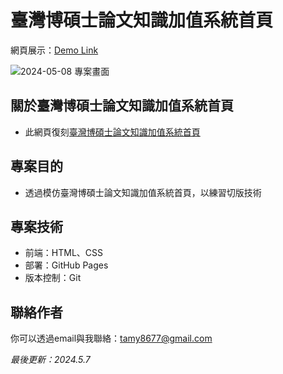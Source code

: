 # 臺灣博碩士論文知識加值系統首頁
網頁展示：[Demo Link](https://tamytsai.github.io/National-Digital-Library-of-Theses-and-Dissertations-in-Taiwan-index-page/)

![2024-05-08 專案畫面](https://github.com/TamyTsai/National-Digital-Library-of-Theses-and-Dissertations-in-Taiwan-index-page/assets/97825677/498752b0-d094-4d1b-95c8-25b7e710e8f1)

## 關於臺灣博碩士論文知識加值系統首頁
- 此網頁復刻[臺灣博碩士論文知識加值系統首頁](https://ndltd.ncl.edu.tw/cgi-bin/gs32/gsweb.cgi?o=d)

## 專案目的
- 透過模仿臺灣博碩士論文知識加值系統首頁，以練習切版技術

<!-- ## 簡介
- 本專案以HTML及CSS刻出模仿臺灣博碩士論文知識加值系統首頁之網頁，為一頁式靜態網頁
- 其中應用Flexbox技術排版 -->

<!-- ## 畫面
### 原始臺灣博碩士論文知識加值系統首頁畫面
##### 原網站網址：https://ndltd.ncl.edu.tw/cgi-bin/gs32/gsweb.cgi?o=d
![臺灣博碩士論文知識加值系統（首頁）（原網站）](https://github.com/TamyTsai/National-Digital-Library-of-Theses-and-Dissertations-in-Taiwan-index-page/assets/97825677/4bd9732a-d43b-46a1-99e6-42405d8d4e4c)
---
### 本專案畫面
![2024-05-08 專案畫面](https://github.com/TamyTsai/National-Digital-Library-of-Theses-and-Dissertations-in-Taiwan-index-page/assets/97825677/498752b0-d094-4d1b-95c8-25b7e710e8f1)

## 安裝
### 取得專案
```bash
git clone https://github.com/TamyTsai/National-Digital-Library-of-Theses-and-Dissertations-in-Taiwan-index-page.git
```
### 移動到專案內
```bash
cd National-Digital-Library-of-Theses-and-Dissertations-in-Taiwan-index-page
```

## 檔案說明
- index.html - 頁面之HTML
- stylesheet.css - 頁面之樣式

## 專案技術
- HTML
- CSS
  - Flexbox -->

## 專案技術
- 前端：HTML、CSS
- 部署：GitHub Pages
- 版本控制：Git

## 聯絡作者
你可以透過email與我聯絡：tamy8677@gmail.com

<i>最後更新：2024.5.7</i>
